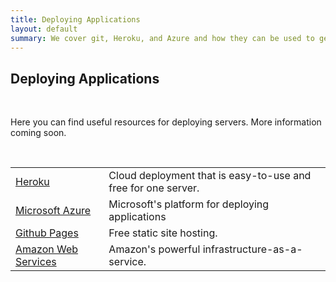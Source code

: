 ```yaml
---
title: Deploying Applications
layout: default
summary: We cover git, Heroku, and Azure and how they can be used to get your application online.
---
```


## Deploying Applications

<br>

Here you can find useful resources for deploying servers. More information coming soon.

<br>

<table class="table table-striped">
  <tr>
    <td><a href="http://www.heroku.com">Heroku</a></td>
    <td>Cloud deployment that is easy-to-use and free for one server.</td>
  </tr>
  <tr>
    <td><a href="http://azure.microsoft.com/">Microsoft Azure</a></td>
    <td>Microsoft's platform for deploying applications</td>
  </tr>
  <tr>
    <td><a href="http://pages.github.com">Github Pages</a></td>
    <td>Free static site hosting.</td>
  </tr>
  <tr>
    <td><a href="http://aws.amazon.com">Amazon Web Services</a></td>
    <td>Amazon's powerful infrastructure-as-a-service.</td>
  </tr>
</table>
